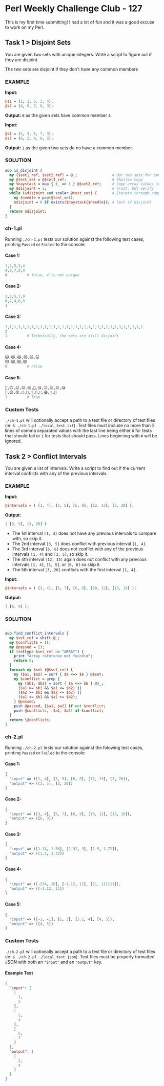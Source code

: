 # Perl Weekly Challenge Club - 127

This is my first time submitting!  I had a lot of fun and it was a good excuse
to work on my Perl.

## Task 1 > Disjoint Sets

You are given two sets with unique integers.
Write a script to figure out if they are disjoint.

The two sets are disjoint if they don't have any common members

### EXAMPLE

**Input:**

```perl
@s1 = (1, 2, 5, 3, 4);
@s2 = (4, 6, 7, 8, 9);
```

**Output:** `0` as the given sets have common member `4`.

**Input:**

```perl
@s1 = (1, 3, 5, 7, 9);
@s2 = (0, 2, 4, 6, 8);
```

**Output:** `1` as the given two sets do no have a common member.

### SOLUTION

```perl
sub is_disjoint {
  my ($set1_ref, $set2_ref) = @_;                # Our two sets for comparison
  my @test_set = @$set1_ref;                     # Shallow copy
  my %haystack = map { $_ => 1 } @$set2_ref;     # Copy array values into a hash
  my $disjoint = 1;                              # Trust, but verify
  while ($disjoint and scalar @test_set) {       # Iterate through copy
    my $needle = pop(@test_set);                 
    $disjoint = 0 if exists($haystack{$needle}); # Test if disjoint
  }
  return $disjoint;
}
```

### ch-1.pl

Running `./ch-1.pl` tests our solution against the following test cases, 
printing `Passed` or `Failed` to the console:

#### Case 1:

```perl
1,2,5,3,4
4,6,7,8,9
0         # false, 4 is not unique
```

#### Case 2:

```perl
1,3,5,7,9
0,2,4,6,8
1
```

#### Case 3:

```perl
1,1,1,1,1,1,1,1,1,1,1,1,1,1,1,1,1,1,1,1,1,1,1,1,1,1,1,1,1,1,1,1
2
1         # Technically, the sets are still disjoint
```

#### Case 4:

```perl
😺,😸,😹,😻,😼,😽
😽,🙀,😿,😾
0         # False
```

#### Case 5:

```perl
🙂,🙃,😉,😌,😍,🥰,😘,😗,😙,😚,😋
🤤,😪,😵,🤐,🥴,🤢,🤮,🤧,😷,🤒,🤕
1         # True
```

### Custom Tests

`./ch-1.pl` will optionally accept a path to a test file or directory of test
files (ie: `$ ./ch-1.pl ./local_test.txt`).  Test files must include no more than
2 lines of comma separated values with the last line being either `0` for tests
that should fail or `1` for tests that should pass.  Lines beginning with `#` 
will be ignored.

## Task 2 > Conflict Intervals

You are given a list of intervals.
Write a script to find out if the current interval conflicts with any of the
previous intervals.

### EXAMPLE

**Input:**

```perl
@intervals = ( [1, 4], [3, 5], [6, 8], [12, 13], [3, 20] );
```

**Output:**

```perl
( [3, 5], [3, 20] )
```

- The 1st interval `[1, 4]` does not have any previous intervals to compare
     with, so skip it.
- The 2nd interval `[3, 5]` does conflict with previous interval `[1, 4]`.
- The 3rd interval `[6, 8]` does not conflict with any of the previous
     intervals `[1, 4]` and `[3, 5]`, so skip it.
- The 4th interval `[12, 13]` again does not conflict with any previous
     intervals `[1, 4]`, `[3, 5]`, or `[6, 8]` so skip it.
- The 5th interval `[3, 20]` conflicts with the first interval `[1, 4]`.

**Input:** 

```perl
@intervals = ( [3, 4], [5, 7], [6, 9], [10, 12], [13, 15] );
```

**Output:**

```perl
( [6, 9] );
```

### SOLUTION

```perl

sub find_conflict_intervals {
  my $set_ref = shift @_;
  my @conflicts = ();
  my @passed = ();
  if (reftype $set_ref ne "ARRAY") {
    print "Array reference not found\n";
    return 0;
  }
  foreach my $set (@$set_ref) {
    my ($a1, $a2) = sort { $a <=> $b } @$set;
    my $conflict = grep {
      my ($b1, $b2) = sort { $a <=> $b } @$_;
      ($a1 >= $b1 && $a1 <= $b2) ||
      ($a2 >= $b1 && $a2 <= $b2) ||
      ($a1 <= $b1 && $a2 >= $b2);
    } @passed;
    push @passed, [$a1, $a2] if not $conflict;
    push @conflicts, [$a1, $a2] if $conflict;
  }
  return \@conflicts;
}

```

### ch-2.pl

Running `./ch-2.pl` tests our solution against the folowing test cases,
printing `Passed` or `Failed` to the console:


#### Case 1:

```perl
{
  "input" => ([1, 4], [3, 5], [6, 8], [12, 13], [3, 20]),
  "output" => ([3, 5], [3, 20])
}
```

#### Case 2:

```perl
{
  "input" => ([3, 4], [5, 7], [6, 9], [10, 12], [13, 15]),
  "output" => ([6, 9])
}
```

#### Case 3:

```perl
{
  "input" => ([1.14, 1.56], [2.32, 3], [1.5, 1.72]),
  "output" => ([1.5, 1.72])
}
```

#### Case 4:

```perl
{
  "input" => ([-234, 10], [-1.12, 11], [11, 111111]),
  "output" => ([-1.12, 11])
}
```

#### Case 5:

```perl
{
  "input" => ([-1, -1], [1, 3], [3.1, 4], [4, 5]),
  "output" => ([4, 5])
}
```

### Custom Tests

`./ch-2.pl` will optionally accept a path to a test file or directory of test
files (ie: `$ ./ch-2.pl ./local_test.json`).  Test files must be properly
formatted JSON with both an `"input"` and an `"output"` key.

#### Example Test

```json
{
  "input": [
    [
      1,
      3
    ],
    [
      2,
      4
    ],
    [
      6,
      7
    ]
  ],
  "output": [
    [
      2,
      4
    ]
  ]
}
```
